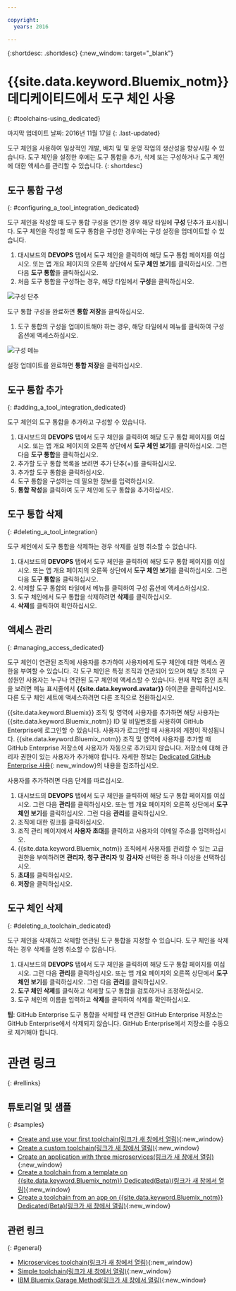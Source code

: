 ```yaml
---

copyright:
  years: 2016

---
```


{:shortdesc: .shortdesc}
{:new_window: target="_blank"}

# {{site.data.keyword.Bluemix_notm}} 데디케이티드에서 도구 체인 사용
{: #toolchains-using_dedicated}

마지막 업데이트 날짜: 2016년 11월 17일
{: .last-updated}

도구 체인을 사용하여 일상적인 개발, 배치 및 및 운영 작업의 생산성을 향상시킬 수 있습니다. 도구 체인을 설정한 후에는 도구 통합을 추가, 삭제 또는 구성하거나 도구 체인에 대한 액세스를 관리할 수 있습니다.
{: shortdesc}

## 도구 통합 구성
{: #configuring_a_tool_integration_dedicated}

도구 체인을 작성할 때 도구 통합 구성을 연기한 경우 해당 타일에 **구성** 단추가 표시됩니다. 도구 체인을 작성할 때 도구 통합을 구성한 경우에는 구성 설정을 업데이트할 수 있습니다. 

1. 대시보드의 **DEVOPS** 탭에서 도구 체인을 클릭하여 해당 도구 통합 페이지를 여십시오. 또는 앱 개요 페이지의 오른쪽 상단에서 **도구 체인 보기**를 클릭하십시오. 그런 다음 **도구 통합**을 클릭하십시오. 
1. 처음 도구 통합을 구성하는 경우, 해당 타일에서 **구성**을 클릭하십시오. 

  ![구성 단추](images/toolchain_tile_configure.png)

 도구 통합 구성을 완료하면 **통합 저장**을 클릭하십시오. 
 
1. 도구 통합의 구성을 업데이트해야 하는 경우, 해당 타일에서 메뉴를 클릭하여 구성 옵션에 액세스하십시오. 

  ![구성 메뉴](images/toolchain_tile_menu.png)
 
 설정 업데이트를 완료하면 **통합 저장**을 클릭하십시오. 

## 도구 통합 추가
{: #adding_a_tool_integration_dedicated}

도구 체인의 도구 통합을 추가하고 구성할 수 있습니다. 

1. 대시보드의 **DEVOPS** 탭에서 도구 체인을 클릭하여 해당 도구 통합 페이지를 여십시오. 또는 앱 개요 페이지의 오른쪽 상단에서 **도구 체인 보기**를 클릭하십시오. 그런 다음 **도구 통합**을 클릭하십시오. 
1. 추가할 도구 통합 목록을 보려면 추가 단추(+)를 클릭하십시오. 
1. 추가할 도구 통합을 클릭하십시오. 
1. 도구 통합을 구성하는 데 필요한 정보를 입력하십시오.  
1. **통합 작성**을 클릭하여 도구 체인에 도구 통합을 추가하십시오. 

## 도구 통합 삭제
{: #deleting_a_tool_integration}

도구 체인에서 도구 통합을 삭제하는 경우 삭제를 실행 취소할 수 없습니다.  

1. 대시보드의 **DEVOPS** 탭에서 도구 체인을 클릭하여 해당 도구 통합 페이지를 여십시오. 또는 앱 개요 페이지의 오른쪽 상단에서 **도구 체인 보기**를 클릭하십시오. 그런 다음 **도구 통합**을 클릭하십시오. 
1. 삭제할 도구 통합의 타일에서 메뉴를 클릭하여 구성 옵션에 액세스하십시오. 
1. 도구 체인에서 도구 통합을 삭제하려면 **삭제**를 클릭하십시오. 
1. **삭제**를 클릭하여 확인하십시오.  

## 액세스 관리
{: #managing_access_dedicated}

도구 체인이 연관된 조직에 사용자를 추가하여 사용자에게 도구 체인에 대한 액세스 권한을 부여할 수 있습니다. 각 도구 체인은 특정 조직과 연관되어 있으며 해당 조직의 구성원인 사용자는 누구나 연관된 도구 체인에 액세스할 수 있습니다. 현재 작업 중인 조직을 보려면 메뉴 표시줄에서 **{{site.data.keyword.avatar}}** 아이콘을 클릭하십시오. 다른 도구 체인 세트에 액세스하려면 다른 조직으로 전환하십시오. 

{{site.data.keyword.Bluemix}} 조직 및 영역에 사용자를 추가하면 해당 사용자는 {{site.data.keyword.Bluemix_notm}} ID 및 비밀번호를 사용하여 GitHub Enterprise에 로그인할 수 있습니다. 사용자가 로그인할 때 사용자의 계정이 작성됩니다. {{site.data.keyword.Bluemix_notm}} 조직 및 영역에 사용자를 추가할 때 GitHub Enterprise 저장소에 사용자가 자동으로 추가되지 않습니다. 저장소에 대해 관리자 권한이 있는 사용자가 추가해야 합니다. 자세한 정보는 [Dedicated GitHub Enterprise 사용](/docs/services/ghededicated/index.html){: new_window}의 내용을 참조하십시오. 

사용자를 추가하려면 다음 단계를 따르십시오. 

1. 대시보드의 **DEVOPS** 탭에서 도구 체인을 클릭하여 해당 도구 통합 페이지를 여십시오. 그런 다음 **관리**를 클릭하십시오. 또는 앱 개요 페이지의 오른쪽 상단에서 **도구 체인 보기**를 클릭하십시오. 그런 다음 **관리**를 클릭하십시오.   
1. 조직에 대한 링크를 클릭하십시오.  
1. 조직 관리 페이지에서 **사용자 초대**를 클릭하고 사용자의 이메일 주소를 입력하십시오. 
1. {{site.data.keyword.Bluemix_notm}} 조직에서 사용자를 관리할 수 있는 고급 권한을 부여하려면 **관리자**, **청구 관리자** 및 **감사자** 선택란 중 하나 이상을 선택하십시오. 
1. **초대**를 클릭하십시오. 
1. **저장**을 클릭하십시오. 

## 도구 체인 삭제
{: #deleting_a_toolchain_dedicated}

도구 체인을 삭제하고 삭제할 연관된 도구 통합을 지정할 수 있습니다. 도구 체인을 삭제하는 경우 삭제를 실행 취소할 수 없습니다. 

1. 대시보드의 **DEVOPS** 탭에서 도구 체인을 클릭하여 해당 도구 통합 페이지를 여십시오. 그런 다음 **관리**를 클릭하십시오. 또는 앱 개요 페이지의 오른쪽 상단에서 **도구 체인 보기**를 클릭하십시오. 그런 다음 **관리**를 클릭하십시오. 
1. **도구 체인 삭제**를 클릭하고 삭제할 도구 통합을 검토하거나 조정하십시오. 
1. 도구 체인의 이름을 입력하고 **삭제**를 클릭하여 삭제를 확인하십시오. 

 **팁**: GitHub Enterprise 도구 통합을 삭제할 때 연관된 GitHub Enterprise 저장소는 GitHub Enterprise에서 삭제되지 않습니다. GitHub Enterprise에서 저장소를 수동으로 제거해야 합니다. 


# 관련 링크
{: #rellinks}

## 튜토리얼 및 샘플
{: #samples}

* [Create and use your first toolchain(링크가 새 창에서 열림)](https://www.ibm.com/devops/method/tutorials/tutorial_toolchain_flow){:new_window}
* [Create a custom toolchain(링크가 새 창에서 열림)](https://www.ibm.com/devops/method/tutorials/tutorial_toolchain_custom){:new_window}
* [Create an application with three microservices(링크가 새 창에서 열림)](https://www.ibm.com/devops/method/tutorials/tutorial_toolchain_microservices){:new_window}
* [Create a toolchain from a template on {{site.data.keyword.Bluemix_notm}} Dedicated(Beta)(링크가 새 창에서 열림)](https://www.ibm.com/devops/method/tutorials/tutorial_dedicated_toolchain_template_flow){:new_window}
* [Create a toolchain from an app on {{site.data.keyword.Bluemix_notm}} Dedicated(Beta)(링크가 새 창에서 열림)](https://www.ibm.com/devops/method/tutorials/tutorial_dedicated_toolchain_app_flow){:new_window}

## 관련 링크
{: #general}

* [Microservices toolchain(링크가 새 창에서 열림)](https://www.ibm.com/devops/method/toolchains/microservices_toolchain){:new_window}
* [Simple toolchain(링크가 새 창에서 열림)](https://www.ibm.com/devops/method/toolchains/simple_toolchain){:new_window}
* [IBM Bluemix Garage Method(링크가 새 창에서 열림)](https://www.ibm.com/devops/method){:new_window}
